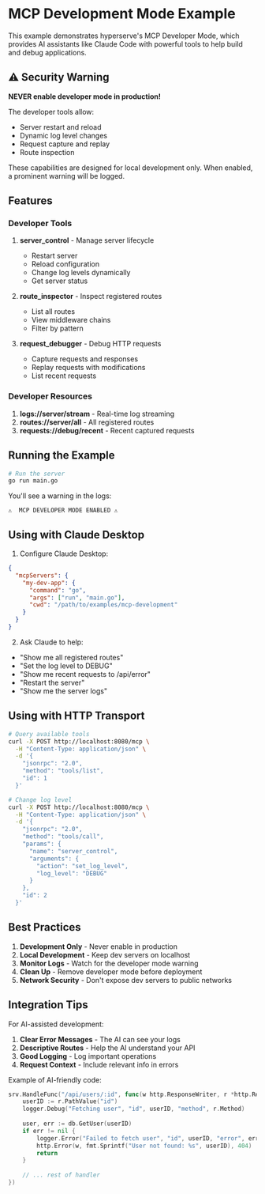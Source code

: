 # MCP Development Mode Example

This example demonstrates hyperserve's MCP Developer Mode, which provides AI assistants like Claude Code with powerful tools to help build and debug applications.

## ⚠️ Security Warning

**NEVER enable developer mode in production!** 

The developer tools allow:
- Server restart and reload
- Dynamic log level changes
- Request capture and replay
- Route inspection

These capabilities are designed for local development only. When enabled, a prominent warning will be logged.

## Features

### Developer Tools

1. **server_control** - Manage server lifecycle
   - Restart server
   - Reload configuration
   - Change log levels dynamically
   - Get server status

2. **route_inspector** - Inspect registered routes
   - List all routes
   - View middleware chains
   - Filter by pattern

3. **request_debugger** - Debug HTTP requests
   - Capture requests and responses
   - Replay requests with modifications
   - List recent requests

### Developer Resources

1. **logs://server/stream** - Real-time log streaming
2. **routes://server/all** - All registered routes
3. **requests://debug/recent** - Recent captured requests

## Running the Example

```bash
# Run the server
go run main.go
```

You'll see a warning in the logs:
```
⚠️  MCP DEVELOPER MODE ENABLED ⚠️
```

## Using with Claude Desktop

1. Configure Claude Desktop:
```json
{
  "mcpServers": {
    "my-dev-app": {
      "command": "go",
      "args": ["run", "main.go"],
      "cwd": "/path/to/examples/mcp-development"
    }
  }
}
```

2. Ask Claude to help:
- "Show me all registered routes"
- "Set the log level to DEBUG"
- "Show me recent requests to /api/error"
- "Restart the server"
- "Show me the server logs"

## Using with HTTP Transport

```bash
# Query available tools
curl -X POST http://localhost:8080/mcp \
  -H "Content-Type: application/json" \
  -d '{
    "jsonrpc": "2.0",
    "method": "tools/list",
    "id": 1
  }'

# Change log level
curl -X POST http://localhost:8080/mcp \
  -H "Content-Type: application/json" \
  -d '{
    "jsonrpc": "2.0",
    "method": "tools/call",
    "params": {
      "name": "server_control",
      "arguments": {
        "action": "set_log_level",
        "log_level": "DEBUG"
      }
    },
    "id": 2
  }'
```

## Best Practices

1. **Development Only** - Never enable in production
2. **Local Development** - Keep dev servers on localhost
3. **Monitor Logs** - Watch for the developer mode warning
4. **Clean Up** - Remove developer mode before deployment
5. **Network Security** - Don't expose dev servers to public networks

## Integration Tips

For AI-assisted development:

1. **Clear Error Messages** - The AI can see your logs
2. **Descriptive Routes** - Help the AI understand your API
3. **Good Logging** - Log important operations
4. **Request Context** - Include relevant info in errors

Example of AI-friendly code:
```go
srv.HandleFunc("/api/users/:id", func(w http.ResponseWriter, r *http.Request) {
    userID := r.PathValue("id")
    logger.Debug("Fetching user", "id", userID, "method", r.Method)
    
    user, err := db.GetUser(userID)
    if err != nil {
        logger.Error("Failed to fetch user", "id", userID, "error", err)
        http.Error(w, fmt.Sprintf("User not found: %s", userID), 404)
        return
    }
    
    // ... rest of handler
})
```